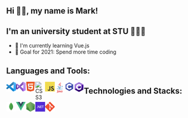 ## Hi 👋🏼, my name is Mark! 

## I'm an university student at STU 👨🏼‍🎓
- 🌿 I'm currently learning Vue.js
- 🥅 Goal for 2021: Spend more time coding

## Languages and Tools:
<img align="left" alt="Visual Studio Code" width="26px" src="/icons/vscode.png" />
<img align="left" alt="Visual Studio" width="26px" src="/icons/vs.svg" />
<img align="left" alt="HTML5" width="26px" src="/icons/html.png" />
<img align="left" alt="CSS3" width="26px" src="/icons/css.svg" />
<img align="left" alt="JavaScript" width="26px" src="https://raw.githubusercontent.com/github/explore/80688e429a7d4ef2fca1e82350fe8e3517d3494d/topics/javascript/javascript.png" />
<img align="left" alt="Java" width="26px" src="/icons/java.png" />
<img align="left" alt="C" width="26px" src="/icons/c.png" />
<img align="left" alt="C#" width="26px" src="/icons/csharp.png" />

## Technologies and Stacks:
<img align="left" alt="MongoDB" width="26px" src="/icons/mongodb.png" />
<img align="left" alt="Vue.js" width="26px" src="/icons/vue.png" />
<img align="left" alt="Node.js" width="26px" src="https://raw.githubusercontent.com/github/explore/80688e429a7d4ef2fca1e82350fe8e3517d3494d/topics/nodejs/nodejs.png" />
<img align="left" alt=".NET" width="26px" src="/icons/dotnet.png" />
<img align="left" alt="Git" width="26px" src="/icons/git.png" />


<!-- [![Anurag's GitHub stats](https://github-readme-stats.vercel.app/api?username=bartalos86)](https://github.com/anuraghazra/github-readme-stats) -->